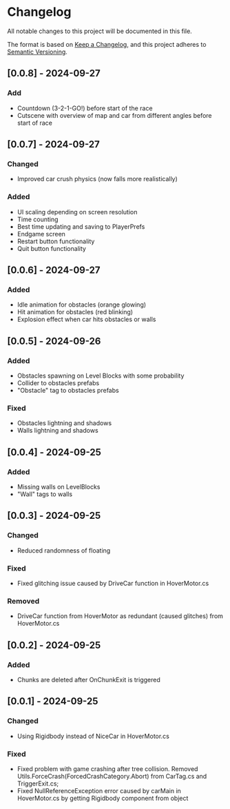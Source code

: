 # Changelog

All notable changes to this project will be documented in this file.

The format is based on [Keep a Changelog](https://keepachangelog.com/en/1.1.0/),
and this project adheres to [Semantic Versioning](https://semver.org/spec/v2.0.0.html).

## [0.0.8] - 2024-09-27
### Add
- Countdown (3-2-1-GO!) before start of the race
- Cutscene with overview of map and car from different angles before start of race

## [0.0.7] - 2024-09-27
### Changed
- Improved car crush physics (now falls more realistically)

### Added
- UI scaling depending on screen resolution
- Time counting
- Best time updating and saving to PlayerPrefs
- Endgame screen
- Restart button functionality
- Quit button functionality

## [0.0.6] - 2024-09-27
### Added
- Idle animation for obstacles (orange glowing)
- Hit animation for obstacles (red blinking)
- Explosion effect when car hits obstacles or walls

## [0.0.5] - 2024-09-26
### Added
- Obstacles spawning on Level Blocks with some probability
- Collider to obstacles prefabs
- "Obstacle" tag to obstacles prefabs

### Fixed
- Obstacles lightning and shadows
- Walls lightning and shadows

## [0.0.4] - 2024-09-25
### Added
- Missing walls on LevelBlocks
- "Wall" tags to walls

## [0.0.3] - 2024-09-25
### Changed
- Reduced randomness of floating

### Fixed
- Fixed glitching issue caused by DriveCar function in HoverMotor.cs

### Removed
- DriveCar function from HoverMotor as redundant (caused glitches) from HoverMotor.cs

## [0.0.2] - 2024-09-25
### Added
- Chunks are deleted after OnChunkExit is triggered

## [0.0.1] - 2024-09-25
### Changed
- Using Rigidbody instead of NiceCar in HoverMotor.cs

### Fixed
- Fixed problem with game crashing after tree collision. Removed Utils.ForceCrash(ForcedCrashCategory.Abort) from CarTag.cs and TriggerExit.cs;
- Fixed NullReferenceException error caused by carMain in HoverMotor.cs by getting Rigidbody component from object
